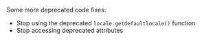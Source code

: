 Some more deprecated code fixes:

* Stop using the deprecated `locale.getdefaultlocale()` function
* Stop accessing deprecated attributes
